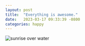 ```yaml
---
layout: post
title:  "Everything is awesome."
date:   2023-03-17 09:33:39 -0800
categories: happy 
---
```


![sunrise over water](/tanyaselvog.github.io/assets/test.JPG)
